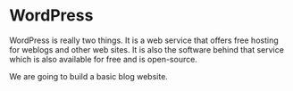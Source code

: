 # WordPress

WordPress is really two things. It is a web service that offers free hosting for weblogs and other web sites. It is also the software behind that service which is also available for free and is open-source.

We are going to build a basic blog website.
